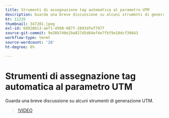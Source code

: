 ```yaml
---
title: Strumenti di assegnazione tag automatica al parametro UTM
description: Guarda una breve discussione su alcuni strumenti di generazione UTM.
kt: 11235
thumbnail: 347201.jpeg
exl-id: 68928613-aef1-4560-987f-2093dfef7977
source-git-commit: 9e38b740e29a827d5d64ef4e7fbf9e18dcf30643
workflow-type: tm+mt
source-wordcount: '28'
ht-degree: 0%

---
```


# Strumenti di assegnazione tag automatica al parametro UTM

Guarda una breve discussione su alcuni strumenti di generazione UTM.

>[!VIDEO](https://video.tv.adobe.com/v/347201/?quality=12&learn=on)
